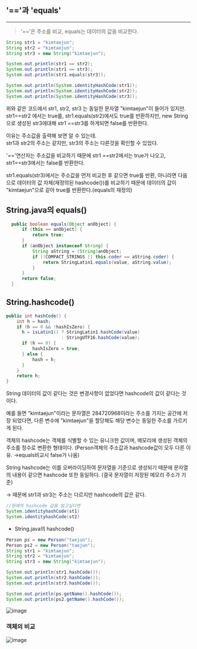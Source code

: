 ## '=='과 'equals'
*******

> '=='은 주소를 비교, equals는 데이터의 값을 비교한다.

```java
String str1 = "kimtaejun";
String str2 = "kimtaejun";
String str3 = new String("kimtaejun");

System.out.println(str1 == str2);
System.out.println(str1 == str3);
System.out.println(str1.equals(str3));

System.out.println(System.identityHashCode(str1));
System.out.println(System.identityHashCode(str2));
System.out.println(System.identityHashCode(str3));
```

위와 같은 코드에서 str1, str2, str3 는 동일한 문자열 "kimtaejun"이 들어가 있지만. str1==str2 에서는 true를, str1.equals(str2)에서도 true를 반환하지만,
new String으로 생성된 str3에대해 str1 ==str3를 하게되면 false를 반환한다.

이유는 주소값을 출력해 보면 알 수 있는데.    
str1과 str2의 주소는 같지만, str3의 주소는 다른것을 확인할 수 있었다. 

'=='연산자는 주소값을 비교하기 때문에 str1 ==str2에서는 true가 나오고, str1==str3에서는 false를 반환한다.

str1.equals(str3)에서는 주소값을 먼저 비교한 후 같으면 true를 반환, 아니라면 다음으로 데이터의 값 자체(재정의된 hashcode())를 비교하기 때문에 데이터의 값이 "kimtaejun"으로 같아 true를 반환한다.(equals의 재정의)

## String.java의 equals()

```java
  public boolean equals(Object anObject) {
      if (this == anObject) {
          return true;
      }
      if (anObject instanceof String) {
          String aString = (String)anObject;
          if (!COMPACT_STRINGS || this.coder == aString.coder) {
              return StringLatin1.equals(value, aString.value);
          }
      }
      return false;
  }
```

  ## String.hashcode()

```java
public int hashCode() {
    int h = hash;
    if (h == 0 && !hashIsZero) {
      h = isLatin1() ? StringLatin1.hashCode(value)
                     : StringUTF16.hashCode(value);
      if (h == 0) {
          hashIsZero = true;
      } else {
          hash = h;
      }
    }
    return h;
}
```

  String 데이터의 값이 같다는 것은 변경사항이 없었다면 hashcode의 값이 같다는 것이다.

  예를 들면 "kimtaejun"이라는 문자열은 284720968이라는 주소를 가지는 공간에 저장 되었다면, 다른 변수에 "kimtaejun"을 할당해도 해당 변수는 동일한 주소를 가르키게 된다. 

  객체의 hashcode는 객체를 식별할 수 있는 유니크한 값이며, 메모리에 생성된 객체의 주소를 정수로 변환한 형태이다. (Person객체의 주소값과 hashcode값이 모두 다른 이유. →equals비교시 false가 나옴)

  String hashcode는 이를 오버라이딩하여 문자열을 기준으로 생성되기 때문에 문자열의 내용이 같으면 hashcode 또한 동일하다. (결국 문자열이 저장된 메모리 주소가 기준)

  → 때문에 str1과 str3는 주소는 다르지만 hashcode의 값은 같다.

```java
//원래의 hashcode 값을 알고싶다면
System.identityhashCode(st1)
System.identityhashCode(st2) 
```

  - String.java의 hashcode()

```java
Person ps = new Person("taejun");
Person ps2 = new Person("taejun");
String str1 = "kimtaejun";
String str2 = "kimtaejun";
String str3 = new String("kimtaejun");

System.out.println(str1.hashCode());
System.out.println(str2.hashCode());
System.out.println(str3.hashCode());

System.out.println(ps.getName().hashCode());
System.out.println(ps2.getName().hashCode());
```
![image](https://user-images.githubusercontent.com/61380786/116780737-68de4180-aab9-11eb-88aa-11be7fb163d7.png)


### 객체의 비교

![image](https://user-images.githubusercontent.com/61380786/116780719-595ef880-aab9-11eb-8f56-116df7a20c2f.png)

